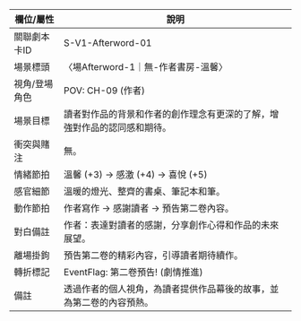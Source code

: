 | 欄位/屬性 | 說明 |
|---|---|
| 關聯劇本卡ID | S-V1-Afterword-01 |
| 場景標頭 | 〈場Afterword-1｜無-作者書房-溫馨〉 |
| 視角/登場角色 | POV: CH-09 (作者) |
| 場景目標 | 讀者對作品的背景和作者的創作理念有更深的了解，增強對作品的認同感和期待。 |
| 衝突與賭注 | 無。 |
| 情緒節拍 | 溫馨 (+3) -> 感激 (+4) -> 喜悅 (+5) |
| 感官細節 | 溫暖的燈光、整齊的書桌、筆記本和筆。 |
| 動作節拍 | 作者寫作 -> 感謝讀者 -> 預告第二卷內容。 |
| 對白備註 | 作者：表達對讀者的感謝，分享創作心得和作品的未來展望。 |
| 離場掛鉤 | 預告第二卷的精彩內容，引導讀者期待續作。 |
| 轉折標記 | EventFlag: 第二卷預告! (劇情推進) |
| 備註 | 透過作者的個人視角，為讀者提供作品幕後的故事，並為第二卷的內容預熱。 |
